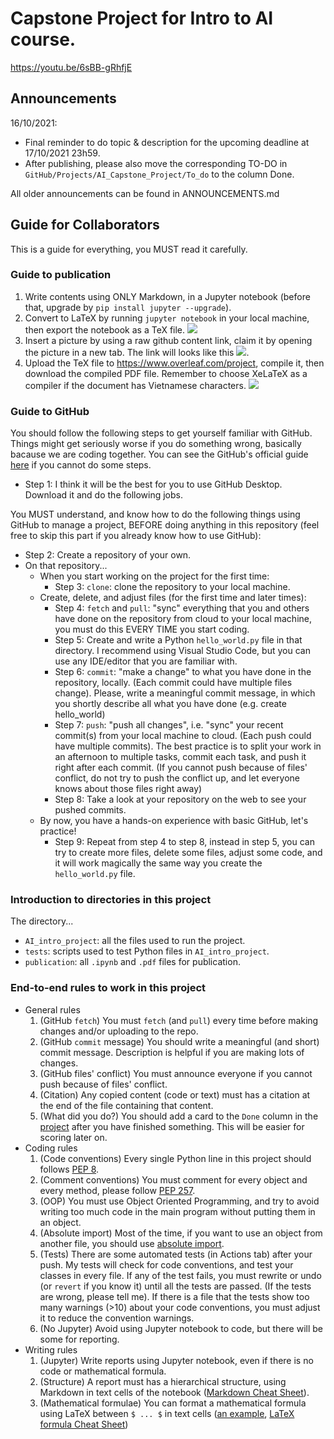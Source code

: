 # Capstone Project for Intro to AI course.

<!-- ![preview](https://github.com/htnminh/python-template/blob/main/docs/preview.png)
-->
<https://youtu.be/6sBB-gRhfjE>

## Announcements
16/10/2021:
  - Final reminder to do topic & description for the upcoming deadline at 17/10/2021 23h59.
  - After publishing, please also move the corresponding TO-DO in `GitHub/Projects/AI_Capstone_Project/To_do` to the column Done.


All older announcements can be found in ANNOUNCEMENTS.md


## Guide for Collaborators
This is a guide for everything, you MUST read it carefully.

### Guide to publication
1. Write contents using ONLY Markdown, in a Jupyter notebook (before that, upgrade by `pip install jupyter --upgrade`).
2. Convert to LaTeX by running `jupyter notebook` in your local machine, then export the notebook as a TeX file.
![](https://github.com/htnminh/AI-intro-project/blob/c1b88055c082e37e3235a257c6762ef461b0b3dc/publication/Convert%20to%20TeX.PNG)
3. Insert a picture by using a raw github content link, claim it by opening the picture in a new tab. The link will looks like this ![](https://github.com/htnminh/AI-intro-project/blob/79e00f68f7164be48adeca1cd444017a1c2fbe24/publication/archive/topic-drafting/Convert%20to%20TeX.PNG).
4. Upload the TeX file to <https://www.overleaf.com/project>, compile it, then download the compiled PDF file. Remember to choose XeLaTeX as a compiler if the document has Vietnamese characters.
![](https://github.com/htnminh/AI-intro-project/blob/fe8618597e60cc2ee088ec4ee46feb38f0b5e4af/publication/Compiler%20XeLaTeX.PNG)


### Guide to GitHub
You should follow the following steps to get yourself familiar with GitHub. Things might get seriously worse if you do something wrong, basically bacause we are coding together. You can see the GitHub's official guide [here](https://guides.github.com/activities/hello-world/) if you cannot do some steps.


- Step 1: I think it will be the best for you to use GitHub Desktop. Download it and do the following jobs.

You MUST understand, and know how to do the following things using GitHub to manage a project, BEFORE doing anything in this repository (feel free to skip this part if you already know how to use GitHub):

- Step 2: Create a repository of your own.
- On that repository...
  - When you start working on the project for the first time:
    - Step 3: `clone`: clone the repository to your local machine.
  - Create, delete, and adjust files (for the first time and later times):
    - Step 4: `fetch` and `pull`: "sync" everything that you and others have done on the repository from cloud to your local machine, you must do this EVERY TIME you start coding.
    - Step 5: Create and write a Python `hello_world.py` file in that directory. I recommend using Visual Studio Code, but you can use any IDE/editor that you are familiar with.
    - Step 6: `commit`: "make a change" to what you have done in the repository, locally. (Each commit could have multiple files change). Please, write a meaningful commit message, in which you shortly describe all what you have done (e.g. create hello_world)
    - Step 7: `push`: "push all changes", i.e. "sync" your recent commit(s) from your local machine to cloud. (Each push could have multiple commits). The best practice is to split your work in an afternoon to multiple tasks, commit each task, and push it right after each commit. (If you cannot push because of files' conflict, do not try to push the conflict up, and let everyone knows about those files right away)
    - Step 8: Take a look at your repository on the web to see your pushed commits. 
  - By now, you have a hands-on experience with basic GitHub, let's practice!
    - Step 9: Repeat from step 4 to step 8, instead in step 5, you can try to create more files, delete some files, adjust some code, and it will work magically the same way you create the `hello_world.py` file.
   

### Introduction to directories in this project
The directory...
- `AI_intro_project`: all the files used to run the project.
- `tests`: scripts used to test Python files in `AI_intro_project`.
- `publication`: all `.ipynb` and `.pdf` files for publication.

### End-to-end rules to work in this project
- General rules
  1. (GitHub `fetch`) You must `fetch` (and `pull`) every time before making changes and/or uploading to the repo.
  2. (GitHub `commit` message) You should write a meaningful (and short) commit message. Description is helpful if you are making lots of changes.
  3. (GitHub files' conflict) You must announce everyone if you cannot push because of files' conflict.
  4. (Citation) Any copied content (code or text) must has a citation at the end of the file containing that content.
  5. (What did you do?) You should add a card to the `Done` column in the [project](https://github.com/htnminh/AI-intro-project/projects/1) after you have finished something. This will be easier for scoring later on.
- Coding rules
  1. (Code conventions) Every single Python line in this project should follows [PEP 8](https://www.python.org/dev/peps/pep-0008/).
  2. (Comment conventions) You must comment for every object and every method, please follow [PEP 257](https://www.python.org/dev/peps/pep-0257/).
  3. (OOP) You must use Object Oriented Programming, and try to avoid writing too much code in the main program without putting them in an object.
  4. (Absolute import) Most of the time, if you want to use an object from another file, you should use [absolute import](https://www.geeksforgeeks.org/absolute-and-relative-imports-in-python/).
  5. (Tests) There are some automated tests (in Actions tab) after your push. My tests will check for code conventions, and test your classes in every file. If any of the test fails, you must rewrite or undo (or `revert` if you know it) until all the tests are passed. (If the tests are wrong, please tell me). If there is a file that the tests show too many warnings (>10) about your code conventions, you must adjust it to reduce the convention warnings.
  6. (No Jupyter) Avoid using Jupyter notebook to code, but there will be some for reporting.
- Writing rules
  1. (Jupyter) Write reports using Jupyter notebook, even if there is no code or mathematical formula.
  2. (Structure) A report must has a hierarchical structure, using Markdown in text cells of the notebook ([Markdown Cheat Sheet](https://www.markdownguide.org/cheat-sheet/)).
  3. (Mathematical formulae) You can format a mathematical formula using LaTeX between `$ ... $` in text cells ([an example](https://github.com/htnminh/AI-intro-project/blob/fc835b8cf00a72818d5662f27fde46979cc71470/publication/hello_world_example.PNG), [LaTeX formula Cheat Sheet](http://tug.ctan.org/info/undergradmath/undergradmath.pdf))

<!--
### Start working
Start working only if you understand and accept to follow the rules above. It will take some time, I know. You will soon feel everything runs smoothly.
1. Clone this repository.
2. Open your command line, change the directory to the repository location (`AI-intro-project` by default). There are more than two ways of doing this:
  - If you want to use VSCode: open GitHub Desktop, choose Open in Visual Studio Code. In VSCode, create a terminal, and the directory is already there.
  - If you want to use Windows' command line: open it and `cd` there.
3. Run `pip install .`, this will install a package named `AIIntroProject`.
4. Take a look at [`hello_world.py`](https://github.com/htnminh/AI-intro-project/blob/main/AI_intro_project/hello_world.py) and [`test_hello_world.py`](https://github.com/htnminh/AI-intro-project/blob/main/tests/test_hello_world.py) to understand importation.
5. Start doing your things. Remember to follow the rules, since you are not working alone.
-->

<!--
# Docs
- [LICENSE]()
- [Code of Conduct]()
- [Contributing]()
- [Issue templates]()
-->
